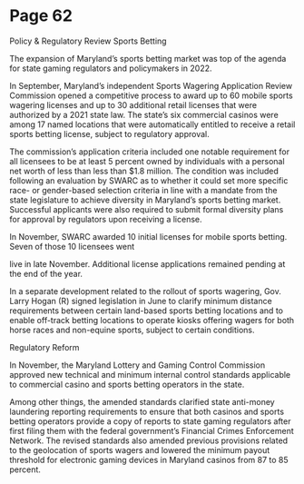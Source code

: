 # Page 62

Policy & Regulatory Review
Sports Betting

The expansion of Maryland’s sports betting market was top
of the agenda for state gaming regulators and policymakers
in 2022.

In September, Maryland’s independent Sports Wagering
Application Review Commission opened a competitive
process to award up to 60 mobile sports wagering licenses
and up to 30 additional retail licenses that were authorized
by a 2021 state law. The state’s six commercial casinos
were among 17 named locations that were automatically
entitled to receive a retail sports betting license, subject to
regulatory approval.

The commission’s application criteria included one notable
requirement for all licensees to be at least 5 percent
owned by individuals with a personal net worth of less
than less than $1.8 million. The condition was included
following an evaluation by SWARC as to whether it could
set more specific race- or gender-based selection criteria
in line with a mandate from the state legislature to achieve
diversity in Maryland’s sports betting market. Successful
applicants were also required to submit formal diversity
plans for approval by regulators upon receiving a license.

In November, SWARC awarded 10 initial licenses for
mobile sports betting. Seven of those 10 licensees went

live in late November. Additional license applications
remained pending at the end of the year.

In a separate development related to the rollout of sports
wagering, Gov. Larry Hogan (R) signed legislation in June
to clarify minimum distance requirements between certain
land-based sports betting locations and to enable off-track
betting locations to operate kiosks offering wagers for both
horse races and non-equine sports, subject to certain
conditions.

Regulatory Reform

In November, the Maryland Lottery and Gaming Control
Commission approved new technical and minimum internal
control standards applicable to commercial casino and
sports betting operators in the state.

Among other things, the amended standards clarified
state anti-money laundering reporting requirements to
ensure that both casinos and sports betting operators
provide a copy of reports to state gaming regulators after
first filing them with the federal government’s Financial
Crimes Enforcement Network. The revised standards also
amended previous provisions related to the geolocation of
sports wagers and lowered the minimum payout threshold
for electronic gaming devices in Maryland casinos from 87
to 85 percent.

